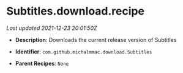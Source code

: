 # Subtitles.download.recipe

_Last updated 2021-12-23 20:01:50Z_

- **Description**: Downloads the current release version of Subtitles

- **Identifier**: `com.github.michalmmac.download.Subtitles`

- **Parent Recipes**: `None`
